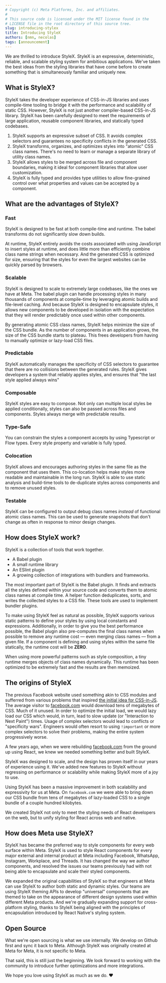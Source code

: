 ```yaml
---
# Copyright (c) Meta Platforms, Inc. and affiliates.
#
# This source code is licensed under the MIT license found in the
# LICENSE file in the root directory of this source tree.
slug: introducing-stylex
title: Introducing StyleX
authors: [nmn, necolas]
tags: [announcement]
---
```


We are thrilled to introduce StyleX. StyleX is an expressive, deterministic,
reliable, and scalable styling system for ambitious applications. We've taken
the best ideas from the styling libraries that have come before to create
something that is simultaneously familiar and uniquely new.

## What is StyleX?

StyleX takes the developer experience of CSS-in-JS libraries and uses
compile-time tooling to bridge it with the performance and scalability of static
CSS. However, StyleX is not just another compiler-based CSS-in-JS library.
StyleX has been carefully designed to meet the requirements of large
application, reusable component libraries, and statically typed codebases.

1. StyleX supports an expressive subset of CSS. It avoids complex selectors and
   guarantees no specificity conflicts in the generated CSS.
2. StyleX transforms, organizes, and optimizes styles into "atomic" CSS class
   names. There's no need to learn or manage a separate library of utility class
   names.
3. StyleX allows styles to be merged across file and component boundaries,
   making it ideal for component libraries that allow user customization.
4. StyleX is fully typed and provides type utilities to allow fine-grained
   control over what properties and values can be accepted by a component.

## What are the advantages of StyleX?

### Fast

StyleX is designed to be fast at both compile-time and runtime. The babel
transforms do not significantly slow down builds.

At runtime, StyleX entirely avoids the costs associated with using JavaScript to
insert styles at runtime, and does little more than efficiently combine class
name strings when necessary. And the generated CSS is optimized for size,
ensuring that the styles for even the largest websites can be quickly parsed by
browsers.

### Scalable

StyleX is designed to scale to extremely large codebases, like the ones we have
at Meta. The babel plugin can handle processing styles in many thousands of
components at compile-time by leveraging atomic builds and file-level caching.
And because StyleX is designed to encapsulate styles, it allows new components
to be developed in isolation with the expectation that they will render
predictably once used within other components.

By generating atomic CSS class names, StyleX helps minimize the size of the CSS
bundle. As the number of components in an application grows, the size of the CSS
bundle starts to plateau. This frees developers from having to manually optimize
or lazy-load CSS files.

### Predictable

StyleX automatically manages the specificity of CSS selectors to guarantee that
there are no collisions between the generated rules. StyleX gives developers a
system that reliably applies styles, and ensures that "the last style applied
always wins"

### Composable

StyleX styles are easy to compose. Not only can multiple local styles be applied
conditionally, styles can also be passed across files and components. Styles
always merge with predictable results.

### Type-Safe

You can constrain the styles a component accepts by using Typescript or Flow
types. Every style property and variable is fully typed.

### Colocation

StyleX allows and encourages authoring styles in the same file as the component
that uses them. This co-location helps make styles more readable and
maintainable in the long run. StyleX is able to use static analysis and
build-time tools to de-duplicate styles across components and to remove unused
styles.

### Testable

StyleX can be configured to output debug class names _instead_ of functional
atomic class names. This can be used to generate snapshots that don't change as
often in response to minor design changes.

## How does StyleX work?

StyleX is a collection of tools that work together.

- A Babel plugin
- A small runtime library
- An ESlint plugin
- A growing collection of integrations with bundlers and frameworks.

The most important part of StyleX is the Babel plugin. It finds and extracts all
the styles defined within your source code and converts them to atomic class
names at compile time. A helper function deduplicates, sorts, and writes the
collected styles to a CSS file. These tools are used to implement bundler
plugins.

To make using StyleX feel as natural as possible, StyleX supports various static
patterns to define your styles by using local constants and expressions.
Additionally, in order to give you the best performance possible, the Babel
plugin also pre-computes the final class names when possible to remove any
runtime cost — even merging class names — from a given file. If a component is
defining and using styles within the same file statically, the runtime cost will
be **ZERO**.

When using more powerful patterns such as style composition, a tiny runtime
merges objects of class names dynamically. This runtime has been optimized to be
extremely fast and the results are then memoized.

## The origins of StyleX

The previous Facebook website used something akin to CSS modules and sufferred
from various problems that inspired
[the initial idea for CSS-in-JS](https://blog.vjeux.com/2014/javascript/react-css-in-js-nationjs.html).
The average visitor to [facebook.com](https://www.facebook.com/) would download
tens of megabytes of CSS. Much of it unused. In order to optimize the initial
load, we would lazy load our CSS which would, in turn, lead to slow update (or
"Interaction to Next Paint") times. Usage of complex selectors would lead to
conflicts or "specificity wars". Engineers would often resort to using
`!important` or more complex selectors to solve their problems, making the
entire system progressively worse.

A few years ago, when we were rebuilding
[facebook.com](https://www.facebook.com/) from the ground up using React, we
knew we needed something better and built StyleX.

StyleX was designed to scale, and the design has proven itself in our years of
experience using it. We've added new features to StyleX without regressing on
performance or scalability while making StyleX more of a joy to use.

Using StyleX has been a massive improvement in both scalability and expressivity
for us at Meta. On `facebook.com` we were able to bring down our CSS bundle from
tens of megabytes of lazy-loaded CSS to a single bundle of a couple hundred
kilobytes.

We created StyleX not only to meet the styling needs of React developers on the
web, but to unify styling for React across web and native.

## How does Meta use StyleX?

StyleX has became the preferred way to style components for every web surface
within Meta. StyleX is used to style React components for every major external
and internal product at Meta including Facebook, WhatsApp, Instagram, Workplace,
and Threads. It has changed the way we author components, and resolved the
issues our teams previously had with not being able to encapsulate and scale
their styled components.

We expanded the original capabilities of StyleX so that engineers at Meta can
use StyleX to author both static and dynamic styles. Our teams are using StyleX
theming APIs to develop "universal" components that are themed to take on the
appearance of different design systems used within different Meta products. And
we're gradually expanding support for cross-platform styling, thanks to StyleX
being aligned with the principles of encapsulation introduced by React Native's
styling system.

## Open Source

What we're open sourcing is what we use internally. We develop on Github first
and sync it back to Meta. Although StyleX was originally created at Meta for
Meta, it is not specific to Meta.

That said, this is still just the beginning. We look forward to working with the
community to introduce further optimizations and more integrations.

We hope you love using StyleX as much as we do. ❤️

